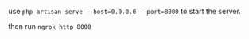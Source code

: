 use `php artisan serve --host=0.0.0.0 --port=8000` to start the server.

then run `ngrok http 8000`

